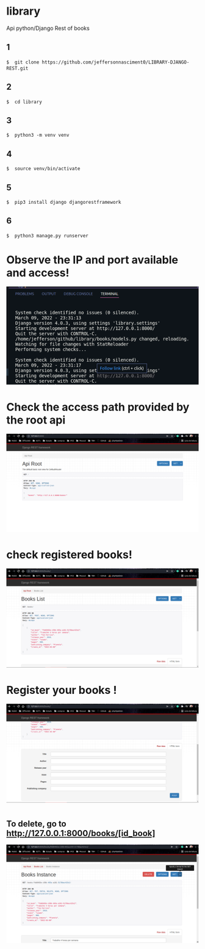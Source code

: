# library
Api python/Django Rest of books

## 1
```
$  git clone https://github.com/jeffersonnasciment0/LIBRARY-DJANGO-REST.git
```

## 2
```
$  cd library
```

## 3
```
$  python3 -m venv venv
```

## 4
```
$  source venv/bin/activate
```

## 5
```
$  pip3 install django djangorestframework
```

## 6
```
$  python3 manage.py runserver
```
#
# Observe the IP and port available and access!
![example terminal!](img/terminal.png)

#
# Check the access path provided by the root api
![api root!](img/api_root.png)

#
# check registered books!
![api!](img/books.png)

#
# Register your books !
![api!](img/registre_book.png)

#

## To delete, go to http://127.0.0.1:8000/books/[id_book]

![more options!](img/more_options.png)
